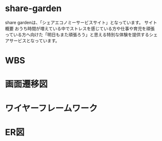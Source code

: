 # share-garden
share gardenは、「シェアエコノミーサービスサイト」となっています。
サイト概要
おうち時間が増えている中でストレスを感じている方や仕事や育児を頑張っている方へ向けた「明日もまた頑張ろう」と思える特別な体験を提供するシェアサービスとなっています。								

# WBS

# 画面遷移図

# ワイヤーフレームワーク

# ER図

